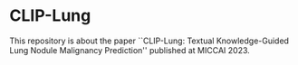 # CLIP-Lung
This repository is about the paper ``CLIP-Lung: Textual Knowledge-Guided Lung Nodule Malignancy Prediction'' published at MICCAI 2023.




